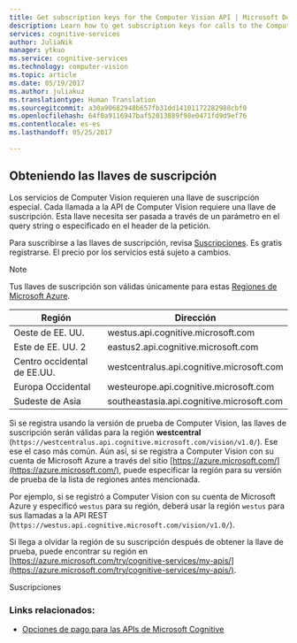 ```yaml
---
title: Get subscription keys for the Computer Vision API | Microsoft Docs
description: Learn how to get subscription keys for calls to the Computer Vision API in Cognitive Services.
services: cognitive-services
author: JuliaNik
manager: ytkuo
ms.service: cognitive-services
ms.technology: computer-vision
ms.topic: article
ms.date: 05/19/2017
ms.author: juliakuz
ms.translationtype: Human Translation
ms.sourcegitcommit: a30a90682948b657fb31dd14101172282988cbf0
ms.openlocfilehash: 64f0a9116947baf52013889f98e0471fd9d9ef76
ms.contentlocale: es-es
ms.lasthandoff: 05/25/2017

---
```


## <a name="obtaining-subscription-keys"></a>Obteniendo las llaves de suscripción

Los servicios de Computer Vision requieren una llave de suscripción especial. Cada llamada a la API de Computer Vision requiere una llave de suscripción. Esta llave necesita ser pasada a través de un parámetro en el query string o especificado en el header de la petición.

Para suscribirse a las llaves de suscripción, revisa [Suscripciones](https://azure.microsoft.com/try/cognitive-services/). Es gratis registrarse. El precio por los servicios está sujeto a cambios.

>[!NOTE]
Tus llaves de suscripción son válidas únicamente para estas [Regiones de Microsoft Azure](https://azure.microsoft.com/regions/).

| Región | Dirección |
|---|---|
| Oeste de EE. UU. | westus.api.cognitive.microsoft.com |
| Este de EE. UU. 2 | eastus2.api.cognitive.microsoft.com |
| Centro occidental de EE.UU. | westcentralus.api.cognitive.microsoft.com |
| Europa Occidental | westeurope.api.cognitive.microsoft.com |
| Sudeste de Asia | southeastasia.api.cognitive.microsoft.com |

Si se registra usando la versión de prueba de Computer Vision, las llaves de suscripción serán válidas para la región **westcentral** (`https://westcentralus.api.cognitive.microsoft.com/vision/v1.0/`). Ese ese el caso más común. Aún así, si se registra a Computer Vision con su cuenta de Microsoft Azure a través del sitio [https://azure.microsoft.com/](https://azure.microsoft.com/), puede especificar la región para su versión de prueba de la lista de regiones antes mencionada.

Por ejemplo, si se registró a Computer Vision con su cuenta de Microsoft Azure y especificó `westus` para su región, deberá usar la región `westus` para sus llamadas a la API REST (`https://westus.api.cognitive.microsoft.com/vision/v1.0/`).

Si llega a olvidar la región de su suscripción después de obtener la llave de prueba, puede encontrar su región en [https://azure.microsoft.com/try/cognitive-services/my-apis/](https://azure.microsoft.com/try/cognitive-services/my-apis/).

Suscripciones

### <a name="related-links"></a>Links relacionados:
* [Opciones de pago para las APIs de Microsoft Cognitive](https://azure.microsoft.com/pricing/details/cognitive-services/)
